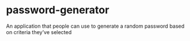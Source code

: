 # password-generator
An application that people can use to generate a random password based on criteria they’ve selected
